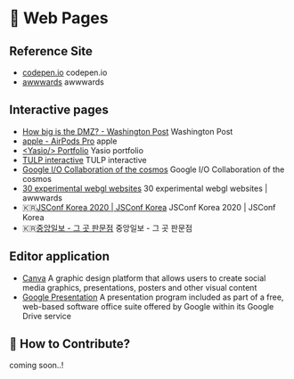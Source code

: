 # 🌈 Web Pages

## Reference Site

- [codepen.io](https://codepen.io/) codepen.io
- [awwwards](https://www.awwwards.com/) awwwards

## Interactive pages

- [How big is the DMZ? - Washington Post](https://www.washingtonpost.com/graphics/2017/world/mapping-the-dmz/?noredirect=on) Washington Post
- [apple - AirPods Pro](https://www.apple.com/kr/airpods-pro/) apple
- [&lt;Yasio/&gt; Portfolio](https://yasio.pl/) Yasio portfolio
- [TULP interactive](http://tulpinteractive.com/) TULP interactive
- [Google I/O Collaboration of the cosmos](https://events.google.com/io/mission/) Google I/O Collaboration of the cosmos
- [30 experimental webgl websites](https://www.awwwards.com/30-experimental-webgl-websites.html) 30 experimental webgl websites | awwwards
- 🇰🇷[JSConf Korea 2020 | JSConf Korea](https://jsconfkorea.com/ko) JSConf Korea 2020 | JSConf Korea
- 🇰🇷[중앙일보 - 그 곳 판문점](https://news.joins.com/digitalspecial/290) 중앙일보 - 그 곳 판문점

## Editor application

- [Canva](https://www.canva.com/) A graphic design platform that allows users to create social media graphics, presentations, posters and other visual content
- [Google Presentation](https://www.google.com/intl/ko_kr/slides/about/) A presentation program included as part of a free, web-based software office suite offered by Google within its Google Drive service

## 👀 How to Contribute?

coming soon..!
